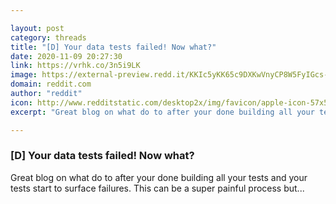 ```yaml
---

layout: post
category: threads
title: "[D] Your data tests failed! Now what?"
date: 2020-11-09 20:27:30
link: https://vrhk.co/3n5i9LK
image: https://external-preview.redd.it/KKIc5yKK65c9DXKwVnyCP8W5FyIGcs-ApxnrxxvKfpc.jpg?width=504&height=263.87434555&auto=webp&crop=504:263.87434555,smart&s=eb9aa8e502ce09e561a175145ba1d306a15bab5c
domain: reddit.com
author: "reddit"
icon: http://www.redditstatic.com/desktop2x/img/favicon/apple-icon-57x57.png
excerpt: "Great blog on what do to after your done building all your tests and your tests start to surface failures. This can be a super painful process but..."

---
```


### [D] Your data tests failed! Now what?

Great blog on what do to after your done building all your tests and your tests start to surface failures. This can be a super painful process but...